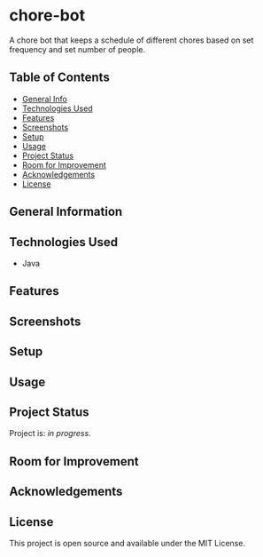 # chore-bot
A chore bot that keeps a schedule of different chores based on set frequency and set number of people. 

## Table of Contents
* [General Info](#general-information)
* [Technologies Used](#technologies-used)
* [Features](#features)
* [Screenshots](#screenshots)
* [Setup](#setup)
* [Usage](#usage)
* [Project Status](#project-status)
* [Room for Improvement](#room-for-improvement)
* [Acknowledgements](#acknowledgements)
* [License](#license)


## General Information


## Technologies Used
- Java


## Features


## Screenshots


## Setup


## Usage


## Project Status
Project is: _in progress_. 


## Room for Improvement


## Acknowledgements


## License
This project is open source and available under the MIT License.

